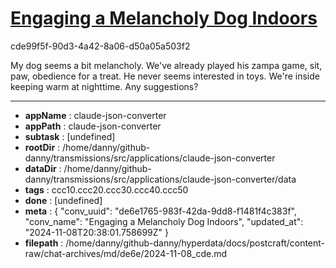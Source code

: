 # [Engaging a Melancholy Dog Indoors](https://claude.ai/chat/de6e1765-983f-42da-9dd8-f1481f4c383f)

cde99f5f-90d3-4a42-8a06-d50a05a503f2

My dog seems a bit melancholy. We've already played his zampa game, sit, paw, obedience for a treat. He never seems interested in toys. We're inside keeping warm at nighttime. Any suggestions?

---

* **appName** : claude-json-converter
* **appPath** : claude-json-converter
* **subtask** : [undefined]
* **rootDir** : /home/danny/github-danny/transmissions/src/applications/claude-json-converter
* **dataDir** : /home/danny/github-danny/transmissions/src/applications/claude-json-converter/data
* **tags** : ccc10.ccc20.ccc30.ccc40.ccc50
* **done** : [undefined]
* **meta** : {
  "conv_uuid": "de6e1765-983f-42da-9dd8-f1481f4c383f",
  "conv_name": "Engaging a Melancholy Dog Indoors",
  "updated_at": "2024-11-08T20:38:01.758699Z"
}
* **filepath** : /home/danny/github-danny/hyperdata/docs/postcraft/content-raw/chat-archives/md/de6e/2024-11-08_cde.md